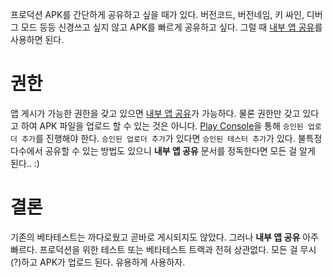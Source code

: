 프로덕션 APK를 간단하게 공유하고 싶을 때가 있다. 버전코드, 버전네임, 키 싸인, 디버그 모드 등등 신경쓰고 싶지 않고 APK를 빠르게 공유하고 싶다. 그럴 때 [내부 앱 공유](https://support.google.com/googleplay/android-developer/answer/9303479?hl=ko)를 사용하면 된다.

# 권한

앱 게시가 가능한 권한을 갖고 있으면 [내부 앱 공유](https://support.google.com/googleplay/android-developer/answer/9303479?hl=ko)가 가능하다. 물론 권한만 갖고 있다고 하여 APK 파일을 업로드 할 수 있는 것은 아니다. [Play Console](https://play.google.com/apps/publish/?account=8297797920459431859)을 통해 `승인된 업로더 추가`를 진행해야 한다. `승인된 업로더 추가`가 있다면 `승인된 테스터 추가`가 있다. 불특정 다수에서 공유할 수 있는 방법도 있으니  **내부 앱 공유** 문서를 정독한다면 모든 걸 알게 된다.. :)

# 결론

기존의 베타테스트는 까다로웠고 곧바로 게시되지도 않았다. 그러나 **내부 앱 공유** 아주 빠르다. 프로덕션을 위한 테스트 또는 베타테스트 트랙과 전혀 상관없다. 모든 걸 무시(?)하고 APK가 업로드 된다. 유용하게 사용하자.